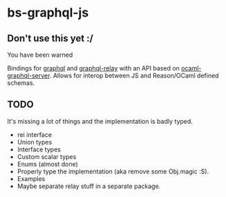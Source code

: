 # bs-graphql-js

## Don't use this yet :/

You have been warned

Bindings for [graphql](https://github.com/graphql/graphql-js) and [graphql-relay](https://github.com/graphql/graphql-relay-js) with an API based on [ocaml-graphql-server](https://github.com/andreas/ocaml-graphql-server). Allows for interop between JS and Reason/OCaml defined schemas.

## TODO

It's missing a lot of things and the implementation is badly typed.

- rei interface
- Union types
- Interface types
- Custom scalar types
- Enums (almost done)
- Properly type the implementation (aka remove some Obj.magic :S).
- Examples
- Maybe separate relay stuff in a separate package.
